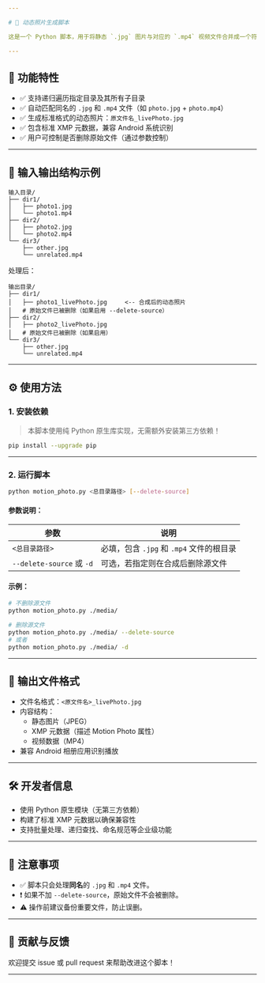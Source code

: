 ```yaml
---

# 📸 动态照片生成脚本

这是一个 Python 脚本，用于将静态 `.jpg` 图片与对应的 `.mp4` 视频文件合并成一个符合 [Android Motion Photo 格式](https://developer.android.com/media/platform/motion-photo-format) 的 JPEG 文件。该格式可在部分 Android 手机上被识别为“动态照片”，并支持播放嵌入的视频片段。

---
```


## 🧾 功能特性

- ✅ 支持递归遍历指定目录及其所有子目录
- ✅ 自动匹配同名的 `.jpg` 和 `.mp4` 文件（如 `photo.jpg` + `photo.mp4`）
- ✅ 生成标准格式的动态照片：`原文件名_livePhoto.jpg`
- ✅ 包含标准 XMP 元数据，兼容 Android 系统识别
- ✅ 用户可控制是否删除原始文件（通过参数控制）

---

## 📁 输入输出结构示例

```
输入目录/
├── dir1/
│   ├── photo1.jpg
│   └── photo1.mp4
├── dir2/
│   ├── photo2.jpg
│   └── photo2.mp4
└── dir3/
    ├── other.jpg
    └── unrelated.mp4
```

处理后：

```
输出目录/
├── dir1/
│   ├── photo1_livePhoto.jpg     <-- 合成后的动态照片
│   # 原始文件已被删除（如果启用 --delete-source）
├── dir2/
│   ├── photo2_livePhoto.jpg
│   # 原始文件已被删除（如果启用）
└── dir3/
    ├── other.jpg
    └── unrelated.mp4
```

---

## ⚙️ 使用方法

### 1. 安装依赖

> 本脚本使用纯 Python 原生库实现，无需额外安装第三方依赖！

```bash
pip install --upgrade pip
```

---

### 2. 运行脚本

```bash
python motion_photo.py <总目录路径> [--delete-source]
```

#### 参数说明：

| 参数 | 说明 |
|------|------|
| `<总目录路径>` | 必填，包含 `.jpg` 和 `.mp4` 文件的根目录 |
| `--delete-source` 或 `-d` | 可选，若指定则在合成后删除源文件 |

#### 示例：

```bash
# 不删除源文件
python motion_photo.py ./media/

# 删除源文件
python motion_photo.py ./media/ --delete-source
# 或者
python motion_photo.py ./media/ -d
```

---

## 📄 输出文件格式

- 文件名格式：`<原文件名>_livePhoto.jpg`
- 内容结构：
  - 静态图片（JPEG）
  - XMP 元数据（描述 Motion Photo 属性）
  - 视频数据（MP4）
- 兼容 Android 相册应用识别播放

---

## 🛠️ 开发者信息

- 使用 Python 原生模块（无第三方依赖）
- 构建了标准 XMP 元数据以确保兼容性
- 支持批量处理、递归查找、命名规范等企业级功能

---

## 📌 注意事项

- ✅ 脚本只会处理**同名**的 `.jpg` 和 `.mp4` 文件。
- ❗ 如果不加 `--delete-source`，原始文件不会被删除。
- ⚠️ 操作前建议备份重要文件，防止误删。

---


## 🤝 贡献与反馈
欢迎提交 issue 或 pull request 来帮助改进这个脚本！

---